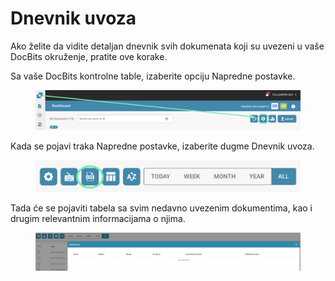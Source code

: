 # Dnevnik uvoza

Ako želite da vidite detaljan dnevnik svih dokumenata koji su uvezeni u vaše DocBits okruženje, pratite ove korake.

Sa vaše DocBits kontrolne table, izaberite opciju Napredne postavke.

<figure><img src="../../.gitbook/assets/image (29).png" alt=""><figcaption></figcaption></figure>

Kada se pojavi traka Napredne postavke, izaberite dugme Dnevnik uvoza.

<figure><img src="../../.gitbook/assets/image (30).png" alt=""><figcaption></figcaption></figure>

Tada će se pojaviti tabela sa svim nedavno uvezenim dokumentima, kao i drugim relevantnim informacijama o njima.

<figure><img src="../../.gitbook/assets/image (31).png" alt=""><figcaption></figcaption></figure>
